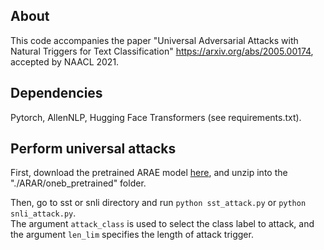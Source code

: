 ## About  
This code accompanies the paper "Universal Adversarial Attacks with Natural Triggers for Text Classification" https://arxiv.org/abs/2005.00174, accepted by NAACL 2021.  

## Dependencies  
Pytorch, AllenNLP, Hugging Face Transformers (see requirements.txt).

## Perform universal attacks  
First, download the pretrained ARAE model [here](https://drive.google.com/file/d/1h4GlTP1iVbQQQfZkSGoNtbcfCp1D2gzB/view?usp=sharing), and unzip into the "./ARAR/oneb_pretrained" folder.  

Then, go to sst or snli directory and run `python sst_attack.py` or `python snli_attack.py`.  
The argument `attack_class` is used to select the class label to attack, and the argument `len_lim` specifies the length of attack trigger.
